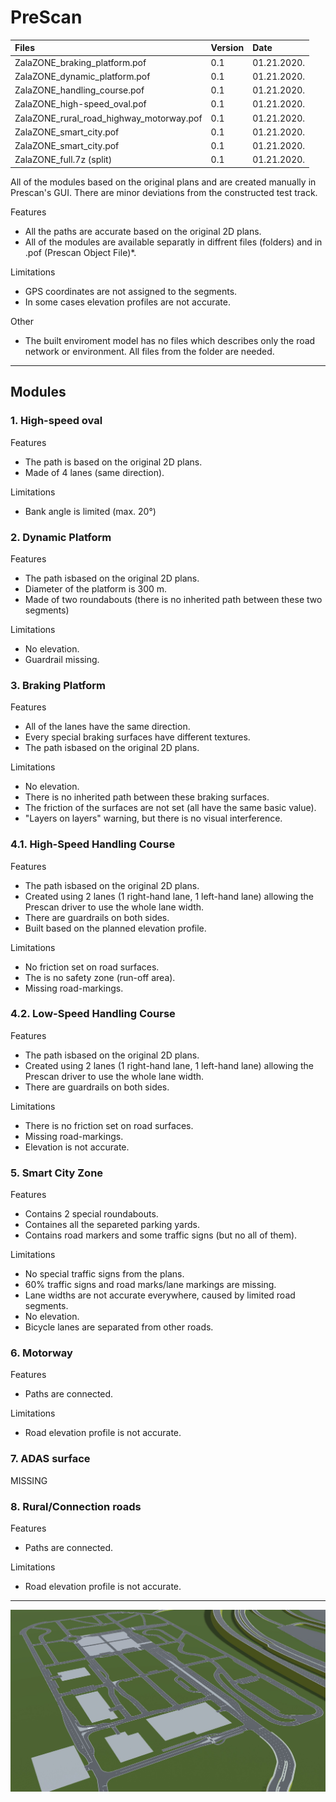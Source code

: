 # PreScan

| Files  | Version  | Date |
| :------------ |:---------------|:-----|
| ZalaZONE_braking_platform.pof     | 0.1 | 01.21.2020. |
| ZalaZONE_dynamic_platform.pof     | 0.1 | 01.21.2020. |
| ZalaZONE_handling_course.pof     | 0.1 | 01.21.2020. |
| ZalaZONE_high-speed_oval.pof     | 0.1 | 01.21.2020. |
| ZalaZONE_rural_road_highway_motorway.pof     | 0.1 | 01.21.2020. |
| ZalaZONE_smart_city.pof     | 0.1 | 01.21.2020. |
| ZalaZONE_smart_city.pof     | 0.1 | 01.21.2020. |
| ZalaZONE_full.7z (split)     | 0.1 | 01.21.2020. |

All of the modules based on the original plans and are created manually in Prescan's GUI. There are minor deviations from the constructed test track.

Features
- All the paths are accurate based on the original 2D plans. 
- All of the modules are available separatly in diffrent files (folders) and in .pof (Prescan Object File)*.

Limitations
- GPS coordinates are not assigned to the segments.
- In some cases elevation profiles are not accurate.

Other
- The built enviroment model has no files which describes only the road network or environment. All files from the folder are needed.

***

## Modules

### 1. High-speed oval

Features
- The path is based on the original 2D plans.
- Made of 4 lanes (same direction).

Limitations
- Bank angle is limited (max. 20°)

### 2. Dynamic Platform

Features
- The path isbased on the original 2D plans.
- Diameter of the platform is 300 m.
- Made of two roundabouts (there is no inherited path between these two segments)

Limitations
- No elevation.
- Guardrail missing.

### 3. Braking Platform

Features
- All of the lanes have the same direction.
- Every special braking surfaces have different textures.
- The path isbased on the original 2D plans.

Limitations
- No elevation.
- There is no inherited path between these braking surfaces.
- The friction of the surfaces are not set (all have the same basic value).
- "Layers on layers" warning, but there is no visual interference.

### 4.1. High-Speed Handling Course

Features
- The path isbased on the original 2D plans.
- Created using 2 lanes (1 right-hand lane, 1 left-hand lane) allowing the Prescan driver to use the whole lane width.
- There are guardrails on both sides.
- Built based on the planned elevation profile.

Limitations
- No friction set on road surfaces.
- The is no safety zone (run-off area).
- Missing road-markings.


### 4.2. Low-Speed Handling Course

Features
- The path isbased on the original 2D plans.
- Created using 2 lanes (1 right-hand lane, 1 left-hand lane) allowing the Prescan driver to use the whole lane width.
- There are guardrails on both sides.

Limitations
- There is no friction set on road surfaces.
- Missing road-markings.
- Elevation is not accurate.

### 5. Smart City Zone

Features
- Contains 2 special roundabouts.
- Containes all the separeted parking yards.
- Contains road markers and some traffic signs (but no all of them).

Limitations
- No special traffic signs from the plans.
- 60% traffic signs and road marks/lane markings are missing.
- Lane widths are not accurate everywhere, caused by limited road segments.
- No elevation.
- Bicycle lanes are separated from other roads.

### 6. Motorway 

Features
- Paths are connected.

Limitations
- Road elevation profile is not accurate.

### 7. ADAS surface

MISSING

### 8. Rural/Connection roads

Features
- Paths are connected.

Limitations
- Road elevation profile is not accurate.


***

![](https://github.com/BMEAutomatedDrive/ZalaZONE-automotive-proving-ground-virtual-simulation-models/blob/master/Prescan/Pictures/Prescan_SC_01.jpg)
